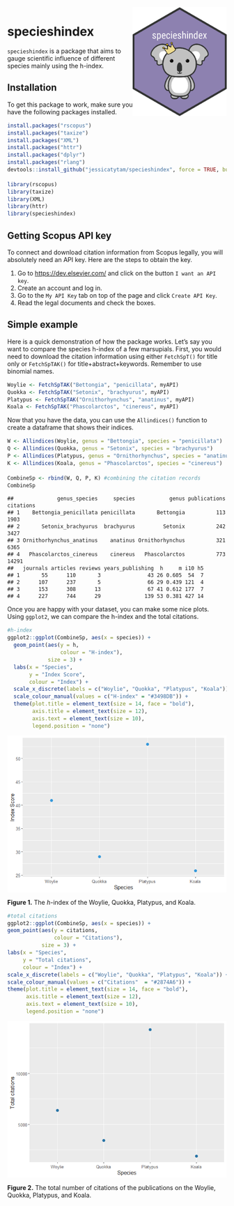 
<img src="README_files/figure-gfm/stickerfile.png" alt="hexsticker" height="250px" align="right" />

# specieshindex

`specieshindex` is a package that aims to gauge scientific influence of
different species mainly using the h-index.

## Installation

To get this package to work, make sure you have the following packages
installed.

``` r
install.packages("rscopus")
install.packages("taxize")
install.packages("XML")
install.packages("httr")
install.packages("dplyr")
install.packages("rlang")
devtools::install_github("jessicatytam/specieshindex", force = TRUE, build_vignettes = TRUE)

library(rscopus)
library(taxize)
library(XML)
library(httr)
library(specieshindex)
```

## Getting Scopus API key

To connect and download citation information from Scopus legally, you
will absolutely need an API key. Here are the steps to obtain the key.

1.  Go to <https://dev.elsevier.com/> and click on the button `I want an
    API key`.
2.  Create an account and log in.
3.  Go to the `My API Key` tab on top of the page and click `Create API
    Key`.
4.  Read the legal documents and check the boxes.

## Simple example

Here is a quick demonstration of how the package works. Let’s say you
want to compare the species h-index of a few marsupials. First, you
would need to download the citation information using either
`FetchSpT()` for title only or `FetchSpTAK()` for
title+abstract+keywords. Remember to use binomial names.

``` r
Woylie <- FetchSpTAK("Bettongia", "penicillata", myAPI)
Quokka <- FetchSpTAK("Setonix", "brachyurus", myAPI)
Platypus <- FetchSpTAK("Ornithorhynchus", "anatinus", myAPI)
Koala <- FetchSpTAK("Phascolarctos", "cinereus", myAPI)
```

Now that you have the data, you can use the `Allindices()` function to
create a dataframe that shows their indices.

``` r
W <- Allindices(Woylie, genus = "Bettongia", species = "penicillata")
Q <- Allindices(Quokka, genus = "Setonix", species = "brachyurus")
P <- Allindices(Platypus, genus = "Ornithorhynchus", species = "anatinus")
K <- Allindices(Koala, genus = "Phascolarctos", species = "cinereus")

CombineSp <- rbind(W, Q, P, K) #combining the citation records
CombineSp
```

    ##              genus_species     species           genus publications citations
    ## 1    Bettongia_penicillata penicillata       Bettongia          113      1903
    ## 2       Setonix_brachyurus  brachyurus         Setonix          242      3427
    ## 3 Ornithorhynchus_anatinus    anatinus Ornithorhynchus          321      6365
    ## 4   Phascolarctos_cinereus    cinereus   Phascolarctos          773     14291
    ##   journals articles reviews years_publishing  h     m i10 h5
    ## 1       55      110       3               43 26 0.605  54  7
    ## 2      107      237       5               66 29 0.439 121  4
    ## 3      153      308      13               67 41 0.612 177  7
    ## 4      227      744      29              139 53 0.381 427 14

Once you are happy with your dataset, you can make some nice plots.
Using `ggplot2`, we can compare the h-index and the total citations.

``` r
#h-index
ggplot2::ggplot(CombineSp, aes(x = species)) +
  geom_point(aes(y = h,
                 colour = "H-index"),
             size = 3) +
  labs(x = "Species",
       y = "Index Score",
       colour = "Index") +
  scale_x_discrete(labels = c("Woylie", "Quokka", "Platypus", "Koala")) +
  scale_colour_manual(values = c("H-index" = "#3498DB")) +
  theme(plot.title = element_text(size = 14, face = "bold"),
        axis.title = element_text(size = 12),
        axis.text = element_text(size = 10),
        legend.position = "none")
```

<img src="README_files/figure-gfm/unnamed-chunk-5-1.png" style="display: block; margin: auto;" />

**Figure 1.** The *h*-index of the Woylie, Quokka, Platypus, and Koala.

``` r
#total citations
ggplot2::ggplot(CombineSp, aes(x = species)) +
geom_point(aes(y = citations,
               colour = "Citations"),
           size = 3) +
labs(x = "Species",
     y = "Total citations",
     colour = "Index") +
scale_x_discrete(labels = c("Woylie", "Quokka", "Platypus", "Koala")) + 
scale_colour_manual(values = c("Citations"  = "#2874A6")) +
theme(plot.title = element_text(size = 14, face = "bold"),
      axis.title = element_text(size = 12),
      axis.text = element_text(size = 10),
      legend.position = "none")
```

<img src="README_files/figure-gfm/unnamed-chunk-6-1.png" style="display: block; margin: auto;" />

**Figure 2.** The total number of citations of the publications on the
Woylie, Quokka, Platypus, and Koala.

